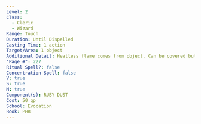 ```yaml
---
Level: 2
Class:
  - Cleric
  - Wizard
Range: Touch
Duration: Until Dispelled
Casting Time: 1 action
Target/Area: 1 object
Additional Detail: Heatless flame comes from object. Can be covered but not snuffed out.
"Page #": 227
Ritual Spell?: false
Concentration Spell: false
V: true
S: true
M: true
Component(s): RUBY DUST
Cost: 50 gp
School: Evocation
Book: PHB
---
```

